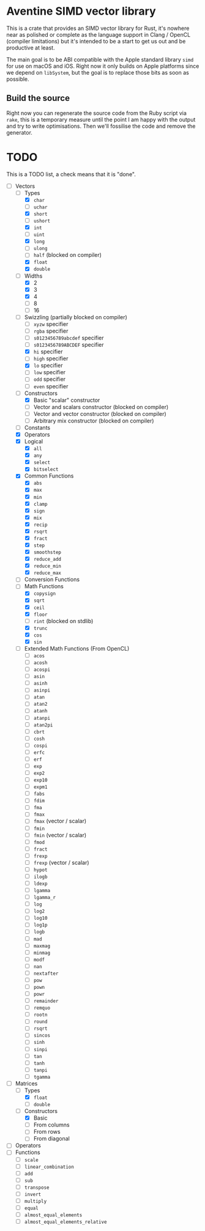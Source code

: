 # Aventine SIMD vector library #

This is a crate that provides an SIMD vector library for Rust, it's nowhere near as polished or complete as the language support in Clang / OpenCL (compiler limitations) but it's intended to be a start to get us out and be productive at least.

The main goal is to be ABI compatible with the Apple standard library `simd` for use on macOS and iOS. Right now it only builds on Apple platforms since we depend on `libSystem`, but the goal is to replace those bits as soon as possible.

## Build the source ##

Right now you can regenerate the source code from the Ruby script via `rake`, this is a temporary measure until the point I am happy with the output and try to write optimisations. Then we'll fossilise the code and remove the generator.

# TODO #

This is a TODO list, a check means that it is "done".

 - [ ] Vectors
   - [ ] Types
     - [x] `char`
     - [ ] `uchar`
     - [x] `short`
     - [ ] `ushort`
     - [x] `int`
     - [ ] `uint`
     - [x] `long`
     - [ ] `ulong`
     - [ ] `half` (blocked on compiler)
     - [x] `float`
     - [x] `double`
   - [ ] Widths
     - [x] 2
     - [x] 3
     - [x] 4
     - [ ] 8
     - [ ] 16
   - [ ] Swizzling (partially blocked on compiler)
     - [ ] `xyzw` specifier
     - [ ] `rgba` specifier
     - [ ] `s0123456789abcdef` specifier
     - [ ] `s0123456789ABCDEF` specifier
     - [x] `hi` specifier
     - [ ] `high` specifier
     - [x] `lo` specifier
     - [ ] `low` specifier
     - [ ] `odd` specifier
     - [ ] `even` specifier
   - [ ] Constructors
     - [x] Basic "scalar" constructor
     - [ ] Vector and scalars constructor (blocked on compiler)
     - [ ] Vector and vector constructor (blocked on compiler)
     - [ ] Arbitrary mix constructor (blocked on compiler)
   - [ ] Constants
   - [x] Operators
   - [x] Logical
     - [x] `all`
     - [x] `any`
     - [x] `select`
     - [x] `bitselect`
   - [x] Common Functions
     - [x] `abs`
     - [x] `max`
     - [x] `min`
     - [x] `clamp`
     - [x] `sign`
     - [x] `mix`
     - [x] `recip`
     - [x] `rsqrt`
     - [x] `fract`
     - [x] `step`
     - [x] `smoothstep`
     - [x] `reduce_add`
     - [x] `reduce_min`
     - [x] `reduce_max`
   - [ ] Conversion Functions
   - [ ] Math Functions
     - [x] `copysign`
     - [x] `sqrt`
     - [x] `ceil`
     - [x] `floor`
     - [ ] `rint` (blocked on stdlib)
     - [x] `trunc`
     - [x] `cos`
     - [x] `sin`
   - [ ] Extended Math Functions (From OpenCL)
     - [ ] `acos`
     - [ ] `acosh`
     - [ ] `acospi`
     - [ ] `asin`
     - [ ] `asinh`
     - [ ] `asinpi`
     - [ ] `atan`
     - [ ] `atan2`
     - [ ] `atanh`
     - [ ] `atanpi`
     - [ ] `atan2pi`
     - [ ] `cbrt`
     - [ ] `cosh`
     - [ ] `cospi`
     - [ ] `erfc`
     - [ ] `erf`
     - [ ] `exp`
     - [ ] `exp2`
     - [ ] `exp10`
     - [ ] `expm1`
     - [ ] `fabs`
     - [ ] `fdim`
     - [ ] `fma`
     - [ ] `fmax`
     - [ ] `fmax` (vector / scalar)
     - [ ] `fmin`
     - [ ] `fmin` (vector / scalar)
     - [ ] `fmod`
     - [ ] `fract`
     - [ ] `frexp`
     - [ ] `frexp` (vector / scalar)
     - [ ] `hypot`
     - [ ] `ilogb`
     - [ ] `ldexp`
     - [ ] `lgamma`
     - [ ] `lgamma_r`
     - [ ] `log`
     - [ ] `log2`
     - [ ] `log10`
     - [ ] `log1p`
     - [ ] `logb`
     - [ ] `mad`
     - [ ] `maxmag`
     - [ ] `minmag`
     - [ ] `modf`
     - [ ] `nan`
     - [ ] `nextafter`
     - [ ] `pow`
     - [ ] `pown`
     - [ ] `powr`
     - [ ] `remainder`
     - [ ] `remquo`
     - [ ] `rootn`
     - [ ] `round`
     - [ ] `rsqrt`
     - [ ] `sincos`
     - [ ] `sinh`
     - [ ] `sinpi`
     - [ ] `tan`
     - [ ] `tanh`
     - [ ] `tanpi`
     - [ ] `tgamma`
 - [ ] Matrices
   - [ ] Types
     - [x] `float`
     - [ ] `double`
   - [ ] Constructors
     - [x] Basic
     - [ ] From columns
     - [ ] From rows
     - [ ] From diagonal
  - [ ] Operators
  - [ ] Functions
    - [ ] `scale`
    - [ ] `linear_combination`
    - [ ] `add`
    - [ ] `sub`
    - [ ] `transpose`
    - [ ] `invert`
    - [ ] `multiply`
    - [ ] `equal`
    - [ ] `almost_equal_elements`
    - [ ] `almost_equal_elements_relative`
